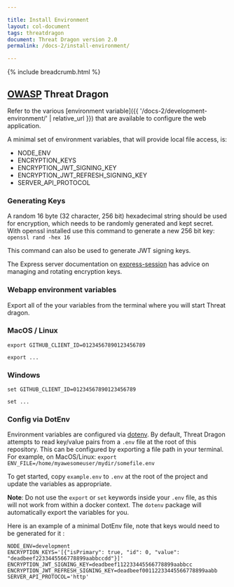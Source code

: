 ```yaml
---

title: Install Environment
layout: col-document
tags: threatdragon
document: Threat Dragon version 2.0
permalink: /docs-2/install-environment/

---
```


{% include breadcrumb.html %}

## [OWASP](https://www.owasp.org) Threat Dragon

Refer to the various [environment variable]({{ '/docs-2/development-environment/' | relative_url }})
that are available to configure the web application.

A minimal set of environment variables, that will provide local file access, is:

* NODE_ENV
* ENCRYPTION_KEYS
* ENCRYPTION_JWT_SIGNING_KEY
* ENCRYPTION_JWT_REFRESH_SIGNING_KEY
* SERVER_API_PROTOCOL

### Generating Keys

A random 16 byte (32 character, 256 bit) hexadecimal string should be used for encryption,
which needs to be randomly generated and kept secret.
With openssl installed use this command to generate a new 256 bit key: `openssl rand -hex 16`

This command can also be used to generate JWT signing keys.

The Express server documentation on [express-session](https://github.com/expressjs/session#readme)
has advice on managing and rotating encryption keys.

### Webapp environment variables

Export all of the your variables from the terminal where you will start Threat dragon.  

### MacOS / Linux

`export GITHUB_CLIENT_ID=01234567890123456789`

`export ...`

### Windows

`set GITHUB_CLIENT_ID=01234567890123456789`

`set ...`

### Config via DotEnv

Environment variables are configured via [dotenv](https://github.com/motdotla/dotenv#readme).
By default, Threat Dragon attempts to read key/value pairs from a `.env` file at the root of this repository.
This can be configured by exporting a file path in your terminal.
For example, on MacOS/Linux: `export ENV_FILE=/home/myawesomeuser/mydir/somefile.env`

To get started, copy `example.env` to `.env` at the root of the project and update the variables as appropriate.

**Note**: Do not use the `export` or `set` keywords inside your `.env` file,
as this will not work from within a docker context.
The `dotenv` package will automatically export the variables for you.

Here is an example of a minimal DotEnv file, note that keys would need to be generated for it :

```text
NODE_ENV=development
ENCRYPTION_KEYS='[{"isPrimary": true, "id": 0, "value": "deadbeef2233445566778899aabbccdd"}]'
ENCRYPTION_JWT_SIGNING_KEY=deadbeef112233445566778899aabbcc
ENCRYPTION_JWT_REFRESH_SIGNING_KEY=deadbeef00112233445566778899aabb
SERVER_API_PROTOCOL='http'
```
